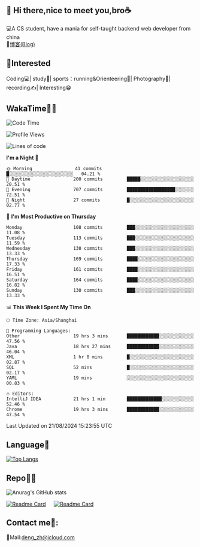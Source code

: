 👋 Hi there,nice to meet you,bro☕
---
💻A CS student, have a mania for self-taught backend web developer from china   
📌[博客(Blog)](https://github.com/HealUP/MyBlog)

 <!-- waka-box start -->
 <!-- waka-box end -->
 
🧲**Interested**
--
Coding💻| study📖| sports：running&Orienteering🏃‍| Photography📸| recording✍️| Interesting😁

WakaTime👨‍💻
---
<!--START_SECTION:waka-->
![Code Time](http://img.shields.io/badge/Code%20Time-1%2C708%20hrs%2033%20mins-blue)

![Profile Views](http://img.shields.io/badge/Profile%20Views-2-blue)

![Lines of code](https://img.shields.io/badge/From%20Hello%20World%20I%27ve%20Written-205.0%20thousand%20lines%20of%20code-blue)

**I'm a Night 🦉** 

```text
🌞 Morning                41 commits          █░░░░░░░░░░░░░░░░░░░░░░░░   04.21 % 
🌆 Daytime                200 commits         █████░░░░░░░░░░░░░░░░░░░░   20.51 % 
🌃 Evening                707 commits         ██████████████████░░░░░░░   72.51 % 
🌙 Night                  27 commits          █░░░░░░░░░░░░░░░░░░░░░░░░   02.77 % 
```
📅 **I'm Most Productive on Thursday** 

```text
Monday                   108 commits         ███░░░░░░░░░░░░░░░░░░░░░░   11.08 % 
Tuesday                  113 commits         ███░░░░░░░░░░░░░░░░░░░░░░   11.59 % 
Wednesday                130 commits         ███░░░░░░░░░░░░░░░░░░░░░░   13.33 % 
Thursday                 169 commits         ████░░░░░░░░░░░░░░░░░░░░░   17.33 % 
Friday                   161 commits         ████░░░░░░░░░░░░░░░░░░░░░   16.51 % 
Saturday                 164 commits         ████░░░░░░░░░░░░░░░░░░░░░   16.82 % 
Sunday                   130 commits         ███░░░░░░░░░░░░░░░░░░░░░░   13.33 % 
```


📊 **This Week I Spent My Time On** 

```text
🕑︎ Time Zone: Asia/Shanghai

💬 Programming Languages: 
Other                    19 hrs 3 mins       ████████████░░░░░░░░░░░░░   47.56 % 
Java                     18 hrs 27 mins      ████████████░░░░░░░░░░░░░   46.04 % 
XML                      1 hr 8 mins         █░░░░░░░░░░░░░░░░░░░░░░░░   02.87 % 
SQL                      52 mins             █░░░░░░░░░░░░░░░░░░░░░░░░   02.17 % 
YAML                     19 mins             ░░░░░░░░░░░░░░░░░░░░░░░░░   00.83 % 

🔥 Editors: 
IntelliJ IDEA            21 hrs 1 min        █████████████░░░░░░░░░░░░   52.46 % 
Chrome                   19 hrs 3 mins       ████████████░░░░░░░░░░░░░   47.54 % 
```


 Last Updated on 21/08/2024 15:23:55 UTC
<!--END_SECTION:waka-->

Language🚀
---
[![Top Langs](https://github-readme-stats.vercel.app/api/top-langs/?username=HealUP&layout=compact&hide_border=true)](https://github.com/HealUP)

Repo🧑‍💻
---
![Anurag's GitHub stats](https://github-readme-stats.vercel.app/api?username=HealUP&count_private=true&show_icons=true&theme=gruvbox&hide_border=true) 

[![Readme Card](https://github-readme-stats.vercel.app/api/pin/?username=HealUP&repo=InternetEy&theme=transparent)](https://github.com/HealUP/InternetEy) &emsp;
[![Readme Card](https://github-readme-stats.vercel.app/api/pin/?username=HealUP&repo=CampusExperience&theme=transparent)](https://github.com/HealUP/CampusExperience)


Contact me📱:
---
📮Mail:deng_zh@icloud.com  
